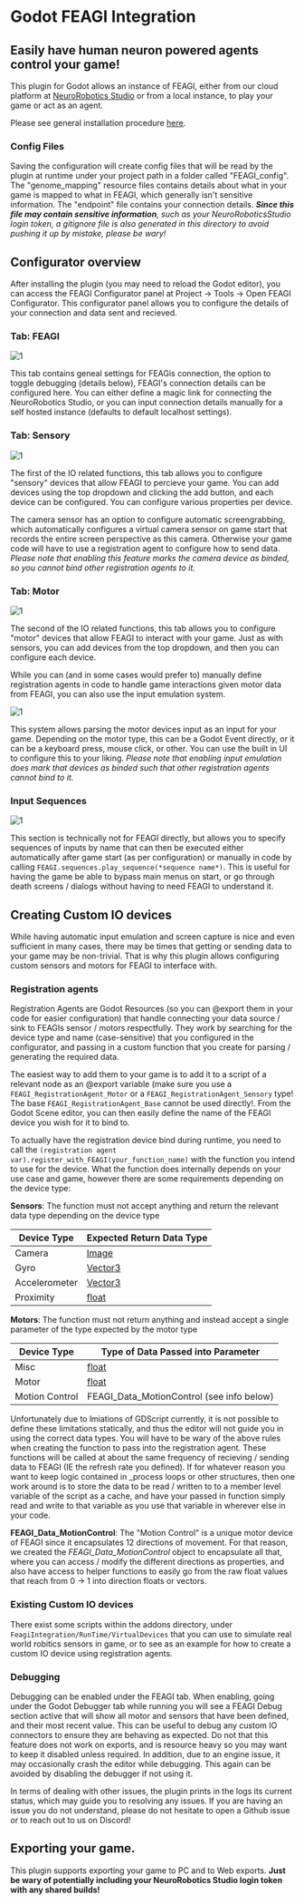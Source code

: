 # Godot FEAGI Integration
## Easily have human neuron powered agents control your game!

This plugin for Godot allows an instance of FEAGI, either from our cloud platform at [NeuroRobotics Studio](https://neurorobotics.studio) or from a local instance, to play your game or act as an agent.

Please see general installation procedure [here](../README.md).

### Config Files

Saving the configuration will create config files that will be read by the plugin at runtime under your project path in a folder called "FEAGI_config". The "genome_mapping" resource files contains details about what in your game is mapped to what in FEAGI, which generally isn't sensitive information. The "endpoint" file contains your connection details. *__Since this file may contain sensitive information__, such as your NeuroRoboticsStudio login token, a gitignore file is also generated in this directory to avoid pushing it up by mistake, please be wary!* 


## Configurator overview

After installing the plugin (you may need to reload the Godot editor), you can access the FEAGI Configurator panel at Project -> Tools -> Open FEAGI Configurator. This configurator panel allows you to configure the details of your connection and data sent and recieved.


### Tab: FEAGI

![1](Media/UserInformation_TabFEAGI.PNG)

This tab contains geneal settings for FEAGis connection, the option to toggle debugging (details below), FEAGI's connection details can be configured here. You can either define a magic link for connecting the NeuroRobotics Studio, or you can input connection details manually for a self hosted instance (defaults to default localhost settings).

### Tab: Sensory

![1](Media/UserInformation_TabSensor.PNG)

The first of the IO related functions, this tab allows you to configure "sensory" devices that allow FEAGI to percieve your game. You can add devices using the top dropdown and clicking the add button, and each device can be configured. You can configure various properties per device. 

The camera sensor has an option to configure automatic screengrabbing, which automatically configures a virtual camera sensor on game start that records the entire screen perspective as this camera. Otherwise your game code will have to use a registration agent to configure how to send data. *Please note that enabling this feature marks the camera device as binded, so you cannot bind other registration agents to it.*

### Tab: Motor

![1](Media/UserInformation_TabMotor.PNG)

The second of the IO related functions, this tab allows you to configure "motor" devices that allow FEAGI to interact with your game. Just as with sensors, you can add devices from the top dropdown, and then you can configure each device.

While you can (and in some cases would prefer to) manually define registration agents in code to handle game interactions given motor data from FEAGI, you can also use the input emulation system. 

![1](Media/UserInformation_TabMotor_Input.PNG)

This system allows parsing the motor devices input as an input for your game. Depending on the motor type, this can be a Godot Event directly, or it can be a keyboard press, mouse click, or other. You can use the built in UI to configure this to your liking. *Please note that enabling input emulation does mark that devices as binded such that other registration agents cannot bind to it.* 


### Input Sequences

![1](Media/UserInformation_TabSequence.PNG)

This section is technically not for FEAGI directly, but allows you to specify sequences of inputs by name that can then be executed either automatically after game start (as per configuration) or manually in code by calling `FEAGI.sequences.play_sequence(*sequence name*)`. This is useful for having the game be able to bypass main menus on start, or go through death screens / dialogs without having to need FEAGI to understand it.

## Creating Custom IO devices

While having automatic input emulation and screen capture is nice and even sufficient in many cases, there may be times that getting or sending data to your game may be non-trivial. That is why this plugin allows configuring custom sensors and motors for FEAGI to interface with.

### Registration agents
Registration Agents are Godot Resources (so you can @export them in your code for easier configuration) that handle connecting your data source / sink to FEAGIs sensor / motors respectfully. They work by searching for the device type and name (case-sensitive) that you configured in the configurator, and passing in a custom function that you create for parsing / generating the required data. 

The easiest way to add them to your game is to add it to a script of a relevant node as an @export variable (make sure you use a `FEAGI_RegistrationAgent_Motor` or a `FEAGI_RegistrationAgent_Sensory` type! The base `FEAGI_RegistrationAgent_Base` cannot be used directly!. From the Godot Scene editor, you can then easily define the name of the FEAGI device you wish for it to bind to.

To actually have the registration device bind during runtime, you need to call the `(registration agent var).register_with_FEAGI(your_function_name)` with the function you intend to use for the device. What the function does internally depends on your use case and game, however there are some requirements depending on the device type:

__Sensors__: The function must not accept anything and return the relevant data type depending on the device type

| __Device Type__ | __Expected Return Data Type__ |
|--|--|
| Camera | [Image](https://docs.godotengine.org/en/stable/classes/class_image.html) |
| Gyro | [Vector3](https://docs.godotengine.org/en/stable/classes/class_vector3.html)
| Accelerometer | [Vector3](https://docs.godotengine.org/en/stable/classes/class_vector3.html)
| Proximity | [float](https://docs.godotengine.org/en/stable/classes/class_float.html)


__Motors__: The function must not return anything and instead accept a single parameter of the type expected by the motor type

| __Device Type__ | __Type of Data Passed into Parameter__ |
|--|--|
| Misc | [float](https://docs.godotengine.org/en/stable/classes/class_float.html)
| Motor | [float](https://docs.godotengine.org/en/stable/classes/class_float.html)
| Motion Control | FEAGI_Data_MotionControl (see info below)

Unfortunately due to lmiations of GDScript currently, it is not possible to define these limitations statically, and thus the editor will not guide you in using the correct data types. You will have to be wary of the above rules when creating the function to pass into the registration agent.
These functions will be called at about the same frequency of recieving / sending data to FEAGI (IE the refresh rate you defined). If for whatever reason you want to keep logic contained in _process loops or other structures, then one work around is to store the data to be read / written to to a member level variable of the script as a cache, and have your passed in function simply read and write to that variable as you use that variable in wherever else in your code.

__FEAGI_Data_MotionControl__: The "Motion Control" is a unique motor device of FEAGI since it encapsulates 12 directions of movement. For that reason, we created the *FEAGI_Data_MotionControl* object to encapsulate all that, where you can access / modify the different directions as properties, and also have access to helper functions to easily go from the raw float values that reach from 0 -> 1 into direction floats or vectors.

### Existing Custom IO devices
There exist some scripts within the addons directory, under `FeagiIntegration/RunTime/VirtualDevices` that you can use to simulate real world robitics sensors in game, or to see as an example for how to create a custom IO device using registration agents.

### Debugging
Debugging can be enabled under the FEAGI tab. When enabling, going under the Godot Debugger tab while running you will see a FEAGI Debug section active that will show all motor and sensors that have been defined, and their most recent value. This can be useful to debug any custom IO connectors to ensure they are behaving as expected. Do not that this feature does not work on exports, and is resource heavy so you may want to keep it disabled unless required. In addition, due to an engine issue, it may occasionally crash the editor while debugging. This again can be avoided by disabling the debugger if not using it.

In terms of dealing with other issues, the plugin prints in the logs its current status, which may guide you to resolving any issues. If you are having an issue you do not understand, please do not hesitate to open a Github issue or to reach out to us on Discord!

## Exporting your game.
This plugin supports exporting your game to PC and to Web exports. __Just be wary of potentially including your NeuroRobotics Studio login token with any shared builds!__